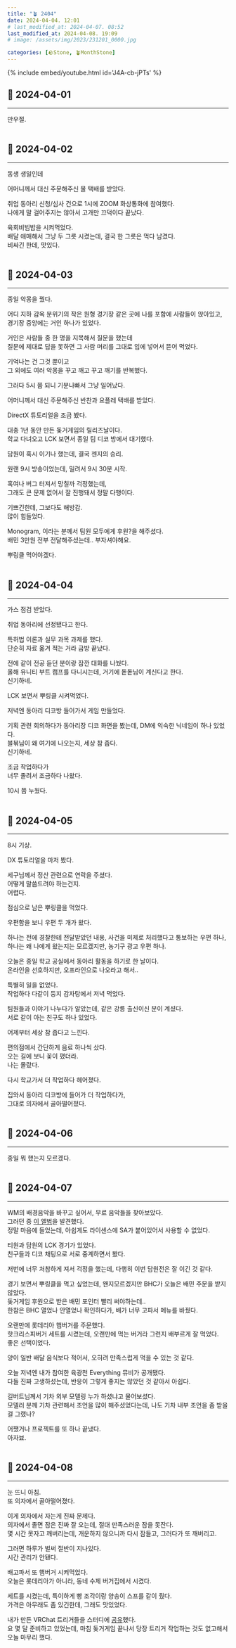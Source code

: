 ```yaml
---
title: "🪴 2404"
date: 2024-04-04. 12:01
# last_modified_at: 2024-04-07. 08:52
last_modified_at: 2024-04-08. 19:09
# image: /assets/img/2023/231201_0000.jpg

categories: [🪨Stone, 🪴MonthStone]
---
```


{% include embed/youtube.html id='J4A-cb-jPTs' %}

## **🗿 2024-04-01**

---

만우절.  
<br>

## **🗿 2024-04-02**

---

동생 생일인데  

어머니께서 대신 주문해주신 물 택배를 받았다.  

취업 동아리 신청/심사 건으로 1시에 ZOOM 화상통화에 참여했다.  
나에게 말 걸어주지는 않아서 고개만 끄덕이다 끝났다.  

육회비빔밥을 시켜먹었다.  
배달 애매해서 그냥 두 그릇 시켰는데, 결국 한 그릇은 먹다 남겼다.  
비싸긴 한데, 맛있다.  
<br>

## **🗿 2024-04-03**

---

종일 악몽을 꿨다.  

어디 지하 감옥 분위기의 작은 원형 경기장 같은 곳에 나를 포함에 사람들이 앉아있고,  
경기장 중앙에는 거인 하나가 있었다.  

거인은 사람들 중 한 명을 지목해서 질문을 했는데  
질문에 제대로 답을 못하면 그 사람 머리를 그대로 입에 넣어서 뜯어 먹었다.  

기억나는 건 그것 뿐이고  
그 외에도 여러 악몽을 꾸고 깨고 꾸고 깨기를 반복했다.  

그러다 5시 쯤 되니 기분나빠서 그냥 일어났다.  

어머니께서 대신 주문해주신 반찬과 요플레 택배를 받았다.  

DirectX 튜토리얼을 조금 봤다.  

대충 1년 동안 만든 돚거게임의 릴리즈날이다.  
학교 다녀오고 LCK 보면서 종일 팀 디코 방에서 대기했다.  

담원이 혹시 이기나 했는데, 결국 젠지의 승리.  

원랜 9시 방송이었는데, 밀려서 9시 30분 시작.  

혹여나 버그 터져서 망칠까 걱정했는데,  
그래도 큰 문제 없어서 잘 진행돼서 정말 다행이다.  

기쁘긴한데, 그보다도 해방감.  
많이 힘들었다.  

Monogram, 이라는 분께서 팀원 모두에게 후원?을 해주셨다.  
배민 3만원 전부 전달해주셨는데.. 부자셔야해요.  

뿌링클 먹어야겠다.  
<br>

## **🗿 2024-04-04**

---

가스 점검 받았다.  

취업 동아리에 선정됐다고 한다.  

특허법 이론과 실무 과목 과제를 했다.  
단순히 자료 옮겨 적는 거라 금방 끝났다.  

전에 같이 전공 듣던 분이랑 잠깐 대화를 나눴다.  
올해 유니티 부트 캠프를 다니시는데, 거기에 돝돝님이 계신다고 한다.  
신기하네.  

LCK 보면서 뿌링클 시켜먹었다.  

저녁엔 동아리 디코방 들어가서 게임 만들었다.  

기획 관련 회의하다가 동아리장 디코 화면을 봤는데, DM에 익숙한 닉네임이 하나 있었다.  
블볶님이 왜 여기에 나오는지, 세상 참 좁다.  
신기하네.  

조금 작업하다가  
너무 졸려서 조금하다 나왔다.  

10시 쯤 누웠다.  
<br>

## **🗿 2024-04-05**

---

8시 기상.  

DX 튜토리얼을 마저 봤다.  

세구님께서 정산 관련으로 연락을 주셨다.  
어떻게 말씀드려야 하는건지.  
어렵다.  

점심으로 남은 뿌링클을 먹었다.  

우편함을 보니 우편 두 개가 왔다.  

하나는 전에 경찰한테 전달받았던 내용, 사건을 미제로 처리했다고 통보하는 우편 하나,  
하나는 왜 나에게 왔는지는 모르겠지만, 농기구 광고 우편 하나.  

오늘은 종일 학교 공실에서 동아리 활동을 하기로 한 날이다.  
온라인을 선호하지만, 오프라인으로 나오라고 해서..  

특별히 일을 없었다.  
작업하다 다같이 둥지 감자탕에서 저녁 먹었다.  

팀원들과 이야기 나누다가 알았는데, 같은 강릉 출신이신 분이 계셨다.  
서로 같이 아는 친구도 하나 있었다.  

어제부터 세상 참 좁다고 느낀다.  

편의점에서 간단하게 음료 하나씩 샀다.  
오는 길에 보니 꽃이 폈더라.  
나는 몰랐다.  

다시 학교가서 더 작업하다 헤어졌다.  

집와서 동아리 디코방에 들어가 더 작업하다가,  
그대로 의자에서 골아떨어졌다.  
<br>

## **🗿 2024-04-06**

---

종일 뭐 했는지 모르겠다.  
<br>

## **🗿 2024-04-07**

---

WM의 배경음악을 바꾸고 싶어서, 무료 음악들을 찾아보았다.  
그러던 중 [이 앨범](https://protodome.bandcamp.com/album/bluenoise)을 발견했다.  
정말 마음에 들었는데, 아쉽게도 라이센스에 SA가 붙어있어서 사용할 수 없었다.  

티원과 담원의 LCK 경기가 있었다.  
친구들과 디코 채팅으로 서로 중계하면서 봤다.  

저번에 너무 처참하게 져서 걱정을 했는데, 다행히 이번 담원전은 잘 이긴 것 같다.  

경기 보면서 뿌링클을 먹고 싶었는데, 왠지모르겠지만 BHC가 오늘은 배민 주문을 받지 않았다.  
돚거게임 후원으로 받은 배민 포인터 빨리 써야하는데..  
한참은 BHC 열었나 안열었나 확인하다가, 배가 너무 고파서 메뉴를 바꿨다.  

오랜만에 롯데리아 햄버거를 주문했다.  
핫크리스피버거 세트를 시켰는데, 오랜만에 먹는 버거라 그런지 배부르게 잘 먹었다.  
좋은 선택이었다.  

양이 일반 배달 음식보다 적어서, 오히려 만족스럽게 먹을 수 있는 것 같다.  

오늘 저녁엔 내가 참여한 육광천 Everything 뮤비가 공개됐다.  
다들 진짜 고생하셨는데, 반응이 그렇게 좋지는 않았던 것 같아서 아쉽다.  

길버트님께서 기차 외부 모델링 누가 하셨냐고 물어보셨다.  
모델러 분께 기차 관련해서 조언을 많이 해주셨었다는데, 나도 기차 내부 조언을 좀 받을 걸 그랬나?  

어쨌거나 프로젝트를 또 하나 끝냈다.  
아자뵤.  
<br>

## **🗿 2024-04-08**

---

눈 뜨니 아침.  
또 의자에서 골아떨어졌다.  

이게 의자에서 자는게 진짜 문제다.  
의자에서 졸면 잠은 진짜 잘 오는데, 절대 만족스러운 잠을 못잔다.  
몇 시간 못자고 깨버리는데, 개운하지 않으니까 다시 잠들고, 그러다가 또 깨버리고.  

그러면 하루가 벌써 절반이 지나있다.  
시간 관리가 안됀다.  

배고파서 또 햄버거 시켜먹었다.  
오늘은 롯데리아가 아니라, 동네 수제 버거집에서 시켰다.  

세트를 시켰는데, 특이하게 빵 조각이랑 양송이 스프를 같이 줬다.  
가격은 아무래도 좀 있긴한데, 그래도 맛있었다.  

내가 만든 VRChat 트리거들을 스터디에 [공유](https://github.com/Mascari4615/VRC_MUdons/tree/main)했다.  
요 몇 달 준비하고 있었는데, 마침 돚거게임 끝나서 당장 트리거 작업하는 것도 없고해서 오늘 마무리 했다.  
<br>
